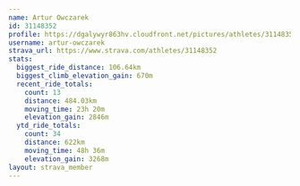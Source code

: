 ```yaml
---
name: Artur Owczarek
id: 31148352
profile: https://dgalywyr863hv.cloudfront.net/pictures/athletes/31148352/15906846/1/large.jpg
username: artur-owczarek
strava_url: https://www.strava.com/athletes/31148352
stats:
  biggest_ride_distance: 106.64km
  biggest_climb_elevation_gain: 670m
  recent_ride_totals:
    count: 13
    distance: 484.03km
    moving_time: 23h 20m
    elevation_gain: 2846m
  ytd_ride_totals:
    count: 34
    distance: 622km
    moving_time: 48h 36m
    elevation_gain: 3268m
layout: strava_member
--- 
```

